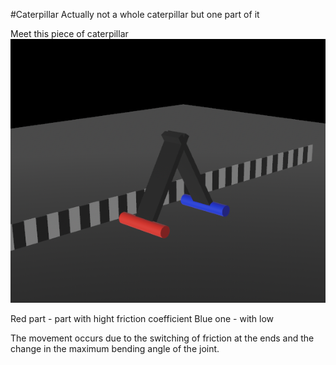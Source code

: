 #Caterpillar
Actually not a whole caterpillar but one part of it 

Meet this piece of caterpillar  
![caterpillart](img/caterpillar.png)

Red part - part with hight friction coefficient
Blue one - with low 

The movement occurs due to the switching of friction at the ends and the change in the maximum bending angle of the joint.
